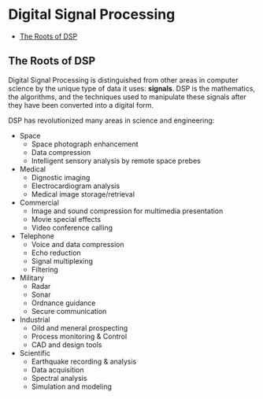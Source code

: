 # Digital Signal Processing

- [The Roots of DSP](#the-roots-of-dsp)

## The Roots of DSP

Digital Signal Processing is distinguished from other areas in computer science by the unique type of data it uses: **signals**. DSP is the mathematics, the algorithms, and the techniques used to manipulate these signals after they have been converted into a digital form.

DSP has revolutionized many areas in science and engineering:
- Space
  - Space photograph enhancement
  - Data compression
  - Intelligent sensory analysis by remote space prebes
- Medical
  - Dignostic imaging
  - Electrocardiogram analysis
  - Medical image storage/retrieval
- Commercial
  - Image and sound compression for multimedia presentation
  - Movie special effects
  - Video conference calling
- Telephone
  - Voice and data compression
  - Echo reduction
  - Signal multiplexing
  - Filtering
- Military
  - Radar
  - Sonar
  - Ordnance guidance
  - Secure communication
- Industrial
  - Oild and meneral prospecting
  - Process monitoring & Control
  - CAD and design tools
- Scientific
  - Earthquake recording & analysis
  - Data acquisition
  - Spectral analysis
  - Simulation and modeling